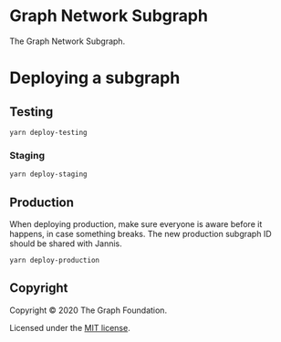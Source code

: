 # Graph Network Subgraph

The Graph Network Subgraph.

# Deploying a subgraph

## Testing
```
yarn deploy-testing
```

### Staging
```
yarn deploy-staging
```

## Production
When deploying production, make sure everyone is aware before it happens, in case something breaks.
The new production subgraph ID should be shared with Jannis. 

```
yarn deploy-production
```

## Copyright

Copyright &copy; 2020 The Graph Foundation.

Licensed under the [MIT license](./LICENSE).